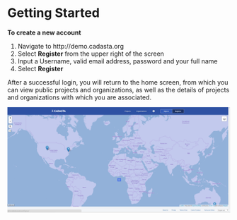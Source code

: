 # Getting Started

**To create a new account**

1. Navigate to http:\/\/demo.cadasta.org
2. Select **Register** from the upper right of the screen
3. Input a Username, valid email address, password and your full name
4. Select **Register**

After a successful login, you will return to the home screen, from which you can view public projects and organizations, as well as the details of projects and organizations with which you are associated.

![](/en/assets/login_page.png)

